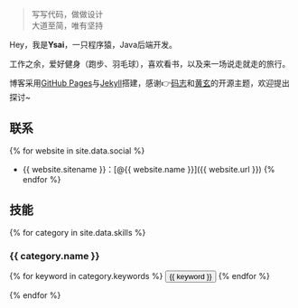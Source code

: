 > 写写代码，做做设计  
> 大道至简，唯有坚持

Hey，我是**Ysai**，一只程序猿，Java后端开发。

工作之余，爱好健身（跑步、羽毛球），喜欢看书，以及来一场说走就走的旅行。

博客采用<a href="https://pages.github.com/" target="_blank">GitHub Pages</a>与<a href="http://jekyll.com.cn/" target="_blank">Jekyll</a>搭建，感谢👉<a href="https://github.com/mzlogin/mzlogin.github.io" target="_blank">码志</a>和<a href="https://github.com/Huxpro/huxpro.github.io" target="_blank">黄玄</a>的开源主题，欢迎提出探讨~

## 联系

{% for website in site.data.social %}

- {{ website.sitename }}：[@{{ website.name }}]({{ website.url }})
  {% endfor %} 

## 技能

{% for category in site.data.skills %}

### {{ category.name }}

<div class="btn-inline">
{% for keyword in category.keywords %}
<button class="btn btn-outline" type="button">{{ keyword }}</button>
{% endfor %}
</div>

{% endfor %}
